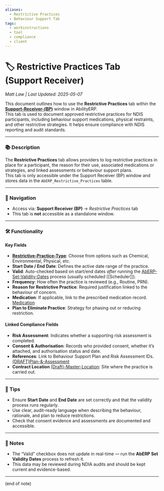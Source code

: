 ```yaml
---
aliases:
  - Restrictive Practices
  - Behaviour Support Tab
tags:
  - workinstructions
  - tool
  - compliance
  - client
---
```


# 🏷️ Restrictive Practices Tab (Support Receiver)

*Matt Law | Last Updated: 2025-05-07*

This document outlines how to use the **Restrictive Practices** tab within the **[Support-Receiver-(BP)](Support-Receiver-(BP).md)** window in AbilityERP.  
This tab is used to document approved restrictive practices for NDIS participants, including behaviour support medications, physical restraints, and other restrictive strategies. It helps ensure compliance with NDIS reporting and audit standards.

---

### 📚 Description
The **Restrictive Practices** tab allows providers to log restrictive practices in place for a participant, the reason for their use, associated medications or strategies, and linked assessments or behaviour support plans.  
This tab is only accessible under the Support Receiver (BP) window and stores data in the `AbERP_Restrictive_Practices` table.

---

### 🧭 Navigation
- Access via: **Support Receiver (BP)** → *Restrictive Practices* tab
- This tab is **not** accessible as a standalone window.

---

### 🛠️ Functionality

#### Key Fields
- **[Restrictive-Practice-Type](Restrictive-Practice-Type.md)**: Choose from options such as Chemical, Environmental, Physical, etc.
- **Start Date / End Date**: Defines the active date range of the practice.
- **Valid**: Auto-checked based on start/end dates *after* running the [AbERP-Set-Validity-Dates](AbERP-Set-Validity-Dates.md) process (usually scheduled [[Scheduler]]).
- **Frequency**: How often the practice is reviewed (e.g., Routine, PRN).
- **Reason for Restrictive Practice**: Required justification linked to the behaviour of concern.
- **Medication**: If applicable, link to the prescribed medication record. [Medication](Medication.md)
- **Plan to Eliminate Practice**: Strategy for phasing out or reducing restriction.

#### Linked Compliance Fields
- **Risk Assessment**: Indicates whether a supporting risk assessment is completed.
- **Consent & Authorisation**: Records who provided consent, whether it’s attached, and authorisation status and date.
- **References**: Link to Behaviour Support Plan and Risk Assessment IDs. [(DRAFT)Plan-&-Assessment]((DRAFT)Plan-&-Assessment.md)
- **Contract Location** [(Draft)-Master-Location]((Draft)-Master-Location.md): Site where the practice is carried out.

---

### 🎯 Tips
- Ensure **Start Date** and **End Date** are set correctly and that the validity process runs regularly.
- Use clear, audit-ready language when describing the behaviour, rationale, and plan to reduce restrictions.
- Check that consent evidence and assessments are documented and accessible.

---

### 📝 Notes
- The “Valid” checkbox does not update in real-time — run the **AbERP Set Validity Dates** process to refresh it.
- This data may be reviewed during NDIA audits and should be kept current and evidence-based.

---
(end of note)
